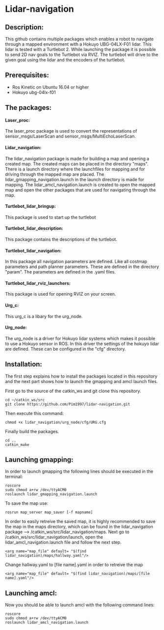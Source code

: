 # Lidar-navigation

## Description:
This github contains multiple packages which enables a robot to navigate through a mapped environment with a Hokuyo UBG-04LX-F01 lidar. This lidar is tested with a Turtlebot 2. While launching the package it is possible to send 2D nav goals to the Turtlebot via RVIZ. The turtlebot will drive to the given goal using the lidar and the encoders of the turtlebot.

## Prerequisites:
- Ros Kinetic on Ubuntu 16.04 or higher
- Hokuyo ubg-04lx-f01

## The packages:
#### Laser_proc:
The laser_proc package is used to convert the representations of sensor_msgs/LaserScan and sensor_msgs/MultiEchoLaserScan.
#### Lidar_navigation:
The lidar_navigation package is made for building a map and opening a created map. The created maps can be placed in the directory "maps". There is a launch directory where the launchfiles for mapping and for driving through the mapped map are placed. The lidar_gmapping_navigation.launch in the launch directory is made for mapping. The lidar_amcl_navigation.launch is created to open the mapped map and open the other packages that are used for navigating through the map.
#### Turtlebot_lidar_bringup:
This package is used to start up the turtlebot
#### Turtlebot_lidar_description:
This package contains the descriptions of the turtlebot.
#### Turtlebot_lidar_navigation:
In this package all navigation parameters are defined. Like all costmap parameters and path planner parameters. These are defined in the directory "param". The parameters are defined in the .yaml files.
#### Turtlebot_lidar_rviz_launchers:
This package is used for opening RVIZ on your screen.
#### Urg_c:
This urg_c is a libary for the urg_node.
#### Urg_node:
The urg_node is a driver for Hokuyo lidar systems which makes it possible to use a Hokuyo sensor in ROS. In this driver the settings of the hokuyo lidar are defined. These can be configured in the "cfg" directory. 

## Installation:
The first step explains how to install the packages located in this repository and the next part shows how to launch the gmapping and amcl launch files. 

First go to the source of the catkin_ws and git clone this repository.
```
cd ~/catkin_ws/src
git clone https://github.com/Pim1997/lidar-navigation.git
```
Then execute this command:

```
chmod +x lidar_navigation/urg_node/cfg/URG.cfg
```
Finally build the packages.
```
cd ..
catkin_make
```
## Launching gmapping:
In order to launch gmapping the following lines should be executed in the terminal:
```
roscore
sudo chmod a+rw /dev/ttyACM0
roslaunch lidar_gmapping_navigation.launch
```

To save the map use:
```
rosrun map_server map_saver [-f mapname]
```
In order to easily retreive the saved map, it is highly recommended to save the map in the maps directory, which can be found in the lidar_navigation package --> /catkin_ws/src/lidar_navigation/maps. Next go to /catkin_ws/src/lidar_navigation/launch, open the lidar_amcl_navigation.launch file and follow the next step.
```
<arg name="map_file" default= "$(find lidar_navigation)/maps/hallway.yaml"/>
```
Change hallway.yaml to [file name].yaml in order to retreive the map
```
<arg name="map_file" default= "$(find lidar_navigation)/maps/[file name].yaml"/>
```
## Launching amcl:
Now you should be able to launch amcl with the following command lines:

```
roscore
sudo chmod a+rw /dev/ttyACM0
roslaunch lidar_amcl_navigation.launch
```
